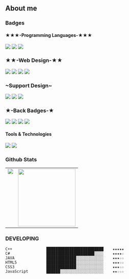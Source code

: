 ## About me

### Badges


<h4>★★★-Programming Languages-★★★</h4>
<p>
  
  <img src="https://img.shields.io/badge/C%2B%2B-00599C?style=for-the-badge&logo=c%2B%2B&logoColor=white">
  <img src= "https://img.shields.io/badge/C%23-239120?style=for-the-badge&logo=c-sharp&logoColor=white">
  <img src="https://img.shields.io/badge/Java-ED8B00?style=for-the-badge&logo=java&logoColor=white">
 
</p>



<h3>
  ★★-Web Design-★★
</h3> 

<p>
  <img src="https://img.shields.io/badge/HTML5-E34F26?style=for-the-badge&logo=html5&logoColor=white">
  <img src="https://img.shields.io/badge/CSS3-1572B6?style=for-the-badge&logo=css3&logoColor=white">
  <img src="https://img.shields.io/badge/Bootstrap-563D7C?style=for-the-badge&logo=bootstrap&logoColor=white">
  <img src="https://img.shields.io/badge/JavaScript-F7DF1E?style=for-the-badge&logo=javascript&logoColor=black">
   
</p>

<h3>~Support Design~</h3>
<p>
<img src ="https://aleen42.github.io/badges/src/photoshop.svg">
<img src="https://aleen42.github.io/badges/src/premiere.svg">
<img src="https://aleen42.github.io/badges/src/after_effects.svg">
</p>




<h3>
 ★-Back Badges-★
</h3> 

<p>
  <img src="https://img.shields.io/badge/MongoDB-white?style=for-the-badge&logo=mongodb&logoColor=4EA94B">
  <img src="https://img.shields.io/badge/MySQL-005C84?style=for-the-badge&logo=mysql&logoColor=white">
  <img src = "https://img.shields.io/badge/PHP-777BB4?style=for-the-badge&logo=php&logoColor=white">
  <img src="https://img.shields.io/badge/SAP-0FAAFF?style=for-the-badge&logo=sap&logoColor=white">
</p>


<h4>Tools & Technologies</h4>
<p>
  <img src="https://img.shields.io/badge/Git-F05032?style=for-the-badge&logo=git&logoColor=white">
  <img src="https://img.shields.io/badge/GitHub-100000?style=for-the-badge&logo=github&logoColor=white">
</p>





### Github Stats

<table>
  <tr>
    <td valign="top"><img src="https://github-readme-stats.vercel.app/api/top-langs/?username=RicardoD4W&theme=radical&card_width=450em)](https://github.com/RicardoD4W/RicardoD4W/github-readme-stats"/></td>
    <td valign="top"><img height="180em" src="https://github-readme-stats.vercel.app/api?username=RicardoD4W&show_icons=true&hide_border=true&&count_private=true&include_all_commits=true&theme=radical&hide_stars=false" /></td>
  </tr>
</table>




### DEVELOPING

<!--START_SECTION:waka-->
```text 
C++               █████████████████████████    ★★★★★
C#                █████████████████████░░░░    ★★★★☆
JAVA              █████████████░░░░░░░░░░░░    ★★★☆☆
HTML5             █████████████░░░░░░░░░░░░    ★★★☆☆
CSS3              █████████████░░░░░░░░░░░░    ★★★☆☆
JavaScript        ██████░░░░░░░░░░░░░░░░░░░    ★★☆☆☆
```
<!--END_SECTION:waka-->






